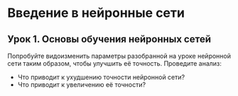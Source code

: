 # Введение в нейронные сети
## Урок 1. Основы обучения нейронных сетей
Попробуйте видоизменить параметры разобранной на уроке нейронной сети таким образом, чтобы улучшить её точность. Проведите анализ:
- Что приводит к ухудшению точности нейронной сети?
- Что приводит к увеличению её точности?
